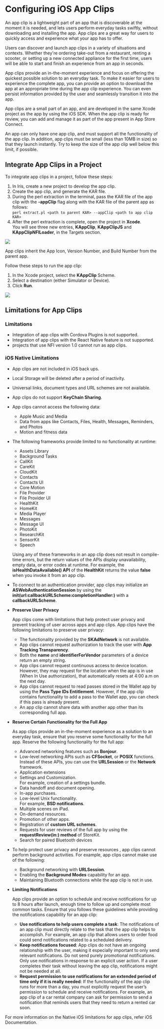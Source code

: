 ﻿

Configuring iOS App Clips
=======================

An app clip is a lightweight part of an app that is discoverable at the moment it is needed, and lets users perform everyday tasks swiftly, without downloading and installing the app. App clips are a great way for users to quickly access and experience what your app has to offer.

Users can discover and launch app clips in a variety of situations and contexts. Whether they're ordering take-out from a restaurant, renting a scooter, or setting up a new connected appliance for the first time, users will be able to start and finish an experience from an app in seconds.

App clips provide an in-the-moment experience and focus on offering the quickest possible solution to an everyday task. To make it easier for users to experience the complete app, you can provide an option to download the app at an appropriate time during the app clip experience. You can even persist information provided by the user and seamlessly transition it into the app.  

App clips are a small part of an app, and are developed in the same Xcode project as the app by using the iOS SDK. When the app clip is ready for review, you can add and manage it as part of the app present in App Store Connect.

An app can only have one app clip, and must support all the functionality of the app clip. In addition, app clips must be small (less than 10MB in size) so that they launch instantly. Try to keep the size of the app clip well below this limit, if possible.

Integrate App Clips in a Project
--------------------------------

To integrate app clips in a project, follow these steps:

1.  In Iris, create a new project to develop the app clip.
2.  Create the app clip, and generate the KAR file.
3.  During the perl extraction in the terminal, pass the KAR file of the app clip with the **\-appClip** flag along with the KAR file of the parent app as follows:  
    `perl extract.pl <path to parent KAR> --appClip <path to app clip KAR>`
4.  After the perl extraction is complete, open the project in **Xcode**.  
    You will see three new entries, **KAppClip**, **KAppClipJS** and **KAppClipNFILoader**, in the Targets section.

![](Resources/Images/AppClipKAR.png)

App clips inherit the App Icon, Version Number, and Build Number from the parent app.

Follow these steps to run the app clip:

1.  In the Xcode project, select the **KAppClip** Scheme.
2.  Select a destination (either Simulator or Device).
3.  Click **Run**.

![](Resources/Images/AppClipRun.png)

Limitations for App Clips
-------------------------

### Limitations

*   Integration of app clips with Cordova Plugins is not supported.
*   Integration of app clips with the React Native feature is not supported.
*   projects that use NFI version 1.0 cannot run as app clips.

### iOS Native Limitations

*   App clips are not included in iOS back ups.
*   Local Storage will be deleted after a period of inactivity.
*   Universal links, document types and URL schemes are not available.
*   App clips do not support **KeyChain Sharing**.
*   App clips cannot access the following data:
    *   Apple Music and Media
    *   Data from apps like Contacts, Files, Health, Messages, Reminders, and Photos
    *   Motion and fitness data
*   The following frameworks provide limited to no functionality at runtime:
    
    *   Assets Library
    *   Background Tasks
    *   CallKit
    *   CareKit
    *   CloudKit
    *   Contacts
    *   Contacts UI
    *   Core Motion
    *   File Provider
    *   File Provider UI
    *   HealthKit
    *   HomeKit
    *   Media Player
    *   Messages
    *   Message UI
    *   PhotoKit
    *   ResearchKit
    *   SensorKit
    *   Speech
    
    Using any of these frameworks in an app clip does not result in compile-time errors, but the return values of the APIs display unavailability, empty data, or error codes at runtime. For example, the **isHealthDataAvailable() API** of the **HealthKit** returns the value **false** when you invoke it from an app clip.
    
*   To connect to an authentication provider, app clips may initialize an **ASWebAuthenticationSession** by using the **init(url:callbackURLScheme:completionHandler:)** with a **callbackURLScheme**.
*   **Preserve User Privacy**
    
    App clips come with limitations that help protect user privacy and prevent tracking of user across apps and app clips. App clips have the following limitations to preserve user privacy:
    
    *   The functionality provided by the **SKAdNetwork** is not available.
    *   App clips cannot request authorization to track the user with **App Tracking Transparency**.
    *   Both the **name** and **identifierForVendor** parameters of a device return an empty string.
    *   App clips cannot request continuous access to device location. However, they may request for the location when the app is in use (When In Use authorization), that automatically resets at 4:00 a.m on the next day.
    *   App clips cannot request to read passes stored in the Wallet app by using the **Pass Type IDs Entitlement**. However, if the app clip contains functionality to add a pass to the Wallet app, you can check if this pass is already present.
    *   An app clip cannot share data with another app other than its corresponding full app.
*   **Reserve Certain Functionality for the Full App**
    
    As app clips provide an in-the-moment experience as a solution to an everyday task, ensure that you reserve some functionality for the full app. Reserve the following functionality for the full app:
    
    *   Advanced networking features such as **Bonjour**.
    *   Low-level networking APIs such as **CFSocket**, or **POSIX** functions.  
        Instead of these APIs, you can use the **URLSession** or the **Network** framework.
    *   Application extensions
    *   Settings and Customization.  
        For example, creation of a settings bundle.
    *   Data handoff and document opening.
    *   In-app purchases.
    *   Low-level Unix functionality.  
        For example, **BSD notifications**.
    *   Multiple scenes on iPad.
    *   On-demand resources.
    *   Promotion of other apps.
    *   Registration of **custom URL schemes**.
    *   Requests for user reviews of the full app by using the **requestReview(in:) method** of StoreKit.
    *   Search for paired Bluetooth devices
*   To help protect user privacy and preserve resources , app clips cannot perform background activities. For example, app clips cannot make use of the following:
    
    *   Background networking with **URLSession**.
    *   Enabling the **Background Modes** capability for an app.
    *   Maintaining Bluetooth connections while the app clip is not in use.
*   **Limiting Notifications**
    
    App clips provide an option to schedule and receive notifications for up to 8 hours after launch, enough time to follow up and complete most common tasks. Ensure that you follows these guidelines while providing the notifications capability for an app clip:
    
    *   **Use notifications to help users complete a task**: The notifications of an app clip must directly relate to the task that the app clip helps to accomplish. For example, an app clip that allows users to order food could send notifications related to a scheduled delivery.
    *   **Keep notifications focused**: App clips do not have an ongoing relationship with the user, making it especially important to only send relevant notifications. Do not send purely promotional notifications. Only use notifications in response to an explicit user action. If a user completes their task without leaving the app clip, notifications might not be needed at all.
    *   **Request permission to use notifications for an extended period of time only if it is really needed**: If the functionality of the app clip runs for more than a day, you must explicitly request the user’s permission to schedule and receive notifications. For example, an app clip of a car rental company can ask for permission to send a notification that reminds users that they need to return a rented car soon.

For more information on the Native iOS limitations for app clips, refer iOS Documentation.
